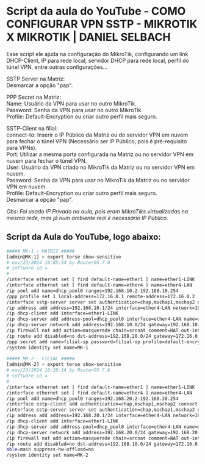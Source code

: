 # Script da aula do YouTube - COMO CONFIGURAR VPN SSTP - MIKROTIK X MIKROTIK | DANIEL SELBACH

Esse script ele ajuda na configuração do MikroTik, configurando um link DHCP-Client, IP para rede local, servidor DHCP para rede local, perfil do túnel VPN, entre outras configurações...

SSTP Server na Matriz:<br>
Desmarcar a opção "pap".<br>

PPP Secret na Matriz:<br>
Name: Usuário da VPN para usar no outro MikroTik.<br>
Password: Senha da VPN para usar no outro MikroTik.<br>
Profile: Default-Encryption ou criar outro perfil mais seguro.<br>

SSTP-Client na filial:<br>
connect-to: Inserir o IP Público da Matriz ou do servidor VPN em nuvem para fechar o túnel VPN (Necessário ser IP Público, pois é pré-requisito para VPNs).<br>
Port: Utilizar a mesma porta configurada na Matriz ou no servidor VPN em nuvem para fechar o túnel VPN.<br>
User: Usuário da VPN criado no MikroTik da Matriz ou no servidor VPN em nuvem.<br>
Password: Senha da VPN para usar no MikroTik da Matriz ou no servidor VPN em nuvem.<br>
Profile: Default-Encryption ou criar outro perfil mais seguro.<br>
Desmarcar a opção "pap".<br>


*Obs: Foi usado IP Privado na aula, pois eram MikroTiks virtualizadas na mesma rede, mas já num ambiente real é necessário IP Público.*

## Script da Aula do YouTube, logo abaixo:

```sh
##### MK-1 - MATRIZ #####
[admin@MK-1] > export terse show-sensitive
# nov/23/2024 16:05:54 by RouterOS 7.6
# software id =
#
/interface ethernet set [ find default-name=ether1 ] name=ether1-LINK
/interface ethernet set [ find default-name=ether4 ] name=ether4-LAN
/ip pool add name=dhcp_pool0 ranges=192.168.10.2-192.168.10.254
/ppp profile set 1 local-address=172.16.0.1 remote-address=172.16.0.2
/interface sstp-server server set authentication=chap,mschap1,mschap2 default-profile=default-encryption enabled=yes
/ip address add address=192.168.10.1/24 interface=ether4-LAN network=192.168.10.0
/ip dhcp-client add interface=ether1-LINK
/ip dhcp-server add address-pool=dhcp_pool0 interface=ether4-LAN name=dhcp1
/ip dhcp-server network add address=192.168.10.0/24 gateway=192.168.10.1
/ip firewall nat add action=masquerade chain=srcnat comment=NAT out-interface=ether1-LINK
/ip route add disabled=no dst-address=192.168.20.0/24 gateway=172.16.0.2 routing-table=main suppress-hw-offload=no
/ppp secret add name=filial-sp password=filial-sp profile=default-encryption service=sstp
/system identity set name=MK-1
  
##### MK-2 - FILIAL #####
[admin@MK-2] > export terse show-sensitive 
# nov/23/2024 16:28:14 by RouterOS 7.6
# software id = 
#
/interface ethernet set [ find default-name=ether1 ] name=ether1-LINK
/interface ethernet set [ find default-name=ether4 ] name=ether4-LAN
/ip pool add name=dhcp_pool0 ranges=192.168.20.2-192.168.20.254
/interface sstp-client add authentication=chap,mschap1,mschap2 connect-to=<IP-PUBLICO-DA-MATRIZ> disabled=no name=sstp-matriz password=filial-sp profile=default-encryption user=filial-sp
/interface sstp-server server set authentication=chap,mschap1,mschap2 default-profile=default-encryption enabled=yes
/ip address add address=192.168.20.1/24 interface=ether4-LAN network=192.168.20.0
/ip dhcp-client add interface=ether1-LINK
/ip dhcp-server add address-pool=dhcp_pool0 interface=ether4-LAN name=dhcp1
/ip dhcp-server network add address=192.168.20.0/24 gateway=192.168.20.1
/ip firewall nat add action=masquerade chain=srcnat comment=NAT out-interface=ether1-LINK
/ip route add disabled=no dst-address=192.168.10.0/24 gateway=172.16.0.1 routing-t
able=main suppress-hw-offload=no
/system identity set name=MK-2
``````
